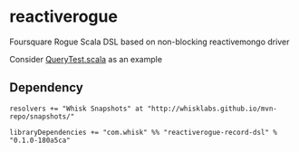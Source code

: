 reactiverogue
=============

Foursquare Rogue Scala DSL based on non-blocking reactivemongo driver

Consider [QueryTest.scala](https://github.com/whiskteam/reactiverogue/blob/master/reactiverogue-record-dsl/src/test/scala/reactiverogue/core/QueryTest.scala) as an example


## Dependency

    resolvers += "Whisk Snapshots" at "http://whisklabs.github.io/mvn-repo/snapshots/"
    
    libraryDependencies += "com.whisk" %% "reactiverogue-record-dsl" % "0.1.0-180a5ca"

    
